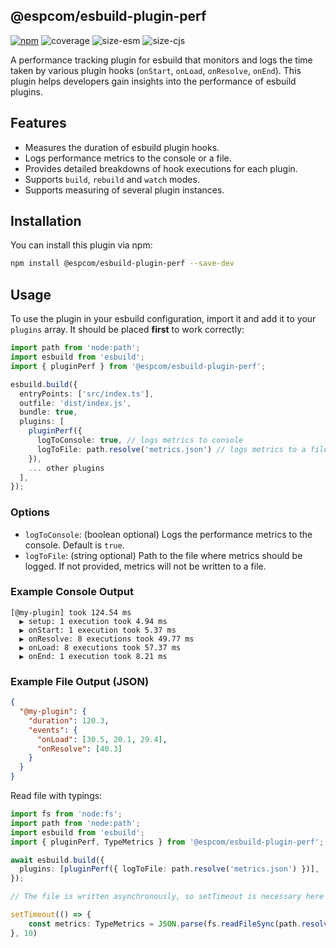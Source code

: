 ## @espcom/esbuild-plugin-perf

[![npm](https://img.shields.io/npm/v/@espcom/esbuild-plugin-perf)](https://www.npmjs.com/package/@espcom/esbuild-plugin-perf)
![coverage](https://github.com/esbuild-plugins-community/esbuild-plugin-perf/blob/main/assets/coverage.svg)
![size-esm](https://github.com/esbuild-plugins-community/esbuild-plugin-perf/blob/main/assets/esm.svg)
![size-cjs](https://github.com/esbuild-plugins-community/esbuild-plugin-perf/blob/main/assets/cjs.svg)

A performance tracking plugin for esbuild that monitors and logs the time taken by various 
plugin hooks (`onStart`, `onLoad`, `onResolve`, `onEnd`). This plugin helps developers gain 
insights into the performance of esbuild plugins.

## Features

- Measures the duration of esbuild plugin hooks.
- Logs performance metrics to the console or a file.
- Provides detailed breakdowns of hook executions for each plugin.
- Supports `build`, `rebuild` and `watch` modes.
- Supports measuring of several plugin instances.

## Installation

You can install this plugin via npm:

```bash
npm install @espcom/esbuild-plugin-perf --save-dev
```

## Usage

To use the plugin in your esbuild configuration, import it and add it to your `plugins` array.
It should be placed **first** to work correctly:

```typescript
import path from 'node:path';
import esbuild from 'esbuild';
import { pluginPerf } from '@espcom/esbuild-plugin-perf';

esbuild.build({
  entryPoints: ['src/index.ts'],
  outfile: 'dist/index.js',
  bundle: true,
  plugins: [
    pluginPerf({
      logToConsole: true, // logs metrics to console
      logToFile: path.resolve('metrics.json') // logs metrics to a file
    }),
    ... other plugins
  ],
});
```

### Options

- `logToConsole`: (boolean optional) Logs the performance metrics to the console. Default is `true`.
- `logToFile`: (string optional) Path to the file where metrics should be logged. 
If not provided, metrics will not be written to a file.

### Example Console Output

```
[@my-plugin] took 124.54 ms
  ▶ setup: 1 execution took 4.94 ms
  ▶ onStart: 1 execution took 5.37 ms
  ▶ onResolve: 8 executions took 49.77 ms
  ▶ onLoad: 8 executions took 57.37 ms
  ▶ onEnd: 1 execution took 8.21 ms
```

### Example File Output (JSON)

```json
{
  "@my-plugin": {
    "duration": 120.3,
    "events": {
      "onLoad": [30.5, 20.1, 29.4],
      "onResolve": [40.3]
    }
  }
}
```

Read file with typings:

```typescript
import fs from 'node:fs';
import path from 'node:path';
import esbuild from 'esbuild';
import { pluginPerf, TypeMetrics } from '@espcom/esbuild-plugin-perf';

await esbuild.build({
  plugins: [pluginPerf({ logToFile: path.resolve('metrics.json') })],
});

// The file is written asynchronously, so setTimeout is necessary here

setTimeout(() => {
    const metrics: TypeMetrics = JSON.parse(fs.readFileSync(path.resolve('metrics.json'), 'utf-8'));
}, 10)
```
